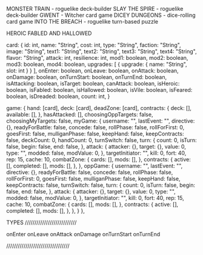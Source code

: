 <!-- INSPO -->

MONSTER TRAIN - roguelike deck-builder
SLAY THE SPIRE - roguelike deck-builder
GWENT - Witcher card game
DICEY DUNGEONS - dice-rolling card game
INTO THE BREACH - roguelike turn-based puzzle

HEROIC FABLED AND HALLOWED

<!-- GAME ARCHITECTURE -->

card: {
  id: int,
  name: "String",
  cost: int,
  type: "String",
  faction: "String",
  image: "String",
  text1: "String",
  text2: "String",
  text3: "String",
  text4: "String",
  flavor: "String",
  attack: int,
  resilience: int,
  mod1: boolean,
  mod2: boolean,
  mod3: boolean,
  mod4: boolean,
  upgrades: [
    {
      upgrade: {
        name: "String",
        slot: int
      }
    }
  ],
  onEnter: boolean,
	onLeave: boolean,
	onAttack: boolean,
	onDamage: boolean,
	onTurnStart: boolean,
	onTurnEnd: boolean,
	isAttacking: boolean,
	isTarget: boolean,
	canAttack: boolean,
	isHeroic: boolean,
	isFabled: boolean,
	isHallowed: boolean,
	isVile: boolean,
	isFeared: boolean,
	isDreaded: boolean,
	count: int,
}

game: {
  hand: [card],
  deck: [card],
  deadZone: [card],
  contracts: {
    deck: [],
    available: [],
  },
  hasAttacked: [],
  choosingOppTargets: false,
  choosingMyTargets: false,
  myGame: {
    username: "",
    lastEvent: "",
    directive: {},
    readyForBattle: false,
    concede: false,
    rollPhase: false,
    rollForFirst: 0,
    goesFirst: false,
    mulliganPhase: false,
    keepHand: false,
    keepContracts: false,
    deckCount: 0,
    handCount: 0,
    turnSwitch: false,
    turn: {
    count: 0,
    isTurn: false,
    begin: false,
    end: false,
    },
    attack: {
    attacker: {},
    target: {},
    value: 0,
    type: "",
    modded: false,
    modValue: 0,
    },
    targetInitiator: "",
    kill: 0,
    fort: 40,
    rep: 15,
    cache: 10,
    combatZone: {
    cards: [],
    mods: [],
    },
    contracts: {
    active: [],
    completed: [],
    mods: [],
    },
    },
    oppGame: {
      username: "",
      lastEvent: "",
      directive: {},
      readyForBattle: false,
      concede: false,
      rollPhase: false,
      rollForFirst: 0,
      goesFirst: false,
      mulliganPhase: false,
      keepHand: false,
      keepContracts: false,
      turnSwitch: false,
      turn: {
      count: 0,
      isTurn: false,
      begin: false,
      end: false,
      },
      attack: {
      attacker: {},
      target: {},
      value: 0,
      type: "",
      modded: false,
      modValue: 0,
      },
      targetInitiator: "",
      kill: 0,
      fort: 40,
      rep: 15,
      cache: 10,
      combatZone: {
      cards: [],
      mods: [],
    },
  contracts: {
  active: [],
  completed: [],
  mods: [],
  },
  },
  }
},

TYPES ///////////////////////////

onEnter
onLeave
onAttack
onDamage
onTurnStart
onTurnEnd

/////////////////////////////////
